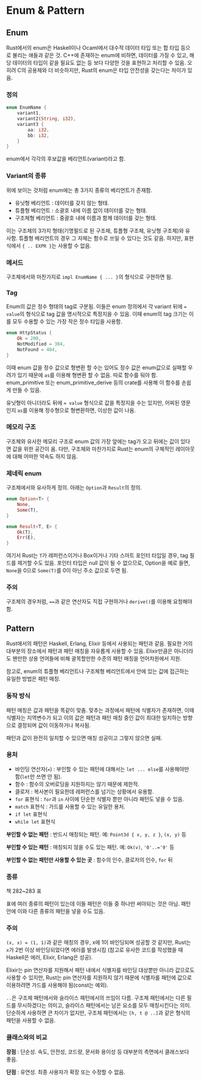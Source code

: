 # Enum & Pattern

## Enum
Rust에서의 enum은 Haskell이나 Ocaml에서 대수적 데이터 타입 또는 합 타입 등으로 불리는 애들과 같은 것. C++에 존재하는 enum에 비하면, 데이터를 가질 수 있고, 해당 데이터의 타입이 같을 필요도 없는 등 보다 다양한 것을 표현하고 처리할 수 있음. 오히려 C의 공용체와 더 비슷하지만, Rust의 enum은 타입 안전성을 갖는다는 차이가 있음.

### 정의
```rust
enum EnumName {
    variant1,
    variant2(String, i32),
    variant3 {
        aa: i32,
        bb: i32,
    }
}
```

enum에서 각각의 후보값을 베리언트(variant)라고 함.

### Variant의 종류
위에 보이는 것처럼 enum에는 총 3가지 종류의 베리언트가 존재함.
- 유닛형 베리언트 : 데이터를 갖지 않는 형태.
- 튜플형 베리언트 : 소괄호 내에 이름 없이 데이터를 갖는 형태.
- 구조체형 베리언트 : 중괄호 내에 이름과 함께 데이터를 갖는 형태.

이는 구조체의 3가지 형태(기명필드로 된 구조체, 튜플형 구조체, 유닛형 구조체)와 유사함. 튜플형 베리언트의 경우 그 자체는 함수로 쓰일 수 있다는 것도 같음. 하지만, 표현식에서 `{ .. EXPR }`는 사용할 수 없음.

### 메서드
구조체에서와 마찬가지로 `impl EnumName { ... }`의 형식으로 구현하면 됨.

### Tag
Enum의 값은 정수 형태의 tag로 구분됨. 이들은 enum 정의에서 각 variant 뒤에 `= value`의 형식으로 tag 값을 명시적으로 특정지을 수 있음. 이때 enum의 tag 크기는 이를 모두 수용할 수 있는 가장 작은 정수 타입을 사용함.
```rust
enum HttpStatus {
    Ok = 200,
    NotModified = 304,
    NotFound = 404,
}
```

이때 enum 값을 정수 값으로 형변환 할 수는 있어도 정수 값은 enum값으로 실패할 우려가 있기 때문에 `as`를 이용해 형변환 할 수 없음. 따로 함수를 둬야 함. enum_primitive 또는 enum_primitive_derive 등의 crate를 사용해 이 함수를 손쉽게 만들 수 있음.

유닛형이 아니더라도 뒤에 `= value` 형식으로 값을 특정지을 수는 있지만, 어찌된 영문인지 `as`를 이용해 정수형으로 형변환하면, 이상한 값이 나옴.

### 메모리 구조
구조체와 유사한 메모리 구조로 enum 값의 가장 앞에는 tag가 오고 뒤에는 값이 있다면 값을 위한 공간이 옴. 다만, 구조체와 마찬가지로 Rust는 enum의 구체적인 레이아웃에 대해 어떠한 약속도 하지 않음.

### 제네릭 enum
구조체에서와 유사하게 정의. 아래는 `Option`과 `Result`의 정의.
```rust
enum Option<T> {
    None,
    Some(T),
}

enum Result<T, E> {
    Ok(T),
    Err(E),
}
```

여기서 Rust는 `T`가 레퍼런스이거나 Box이거나 기타 스마트 포인터 타입일 경우, tag 필드를 제거할 수도 있음. 포인터 타입은 null 값이 될 수 없으므로, Option을 예로 들면, `None`을 0으로 `Some(T)`를 0이 아닌 주소 값으로 두면 됨.

### 주의
구조체의 경우처럼, `==`과 같은 연산자도 직접 구현하거나 `derive()`를 이용해 요청해야 함.

## Pattern
Rust에서의 패턴은 Haskell, Erlang, Elixir 등에서 사용되는 패턴과 같음. 필요한 거의 대부분의 장소에서 패턴과 패턴 매칭을 자유롭게 사용할 수 있음. Elixir만큼은 아니더라도 왠만한 상용 언어들에 비해 괄목할만한 수준의 패턴 매칭을 언어차원에서 지원.

참고로, enum의 튜플형 베리언트나 구조체형 베리언트에서 안에 있는 값에 접근하는 유일한 방법은 패턴 매칭.

### 동작 방식
패턴 매칭은 값과 패턴을 똑같이 맞춤. 맞추는 과정에서 패턴에 식별자가 존재하면, 이때 식별자는 지역변수가 되고 이의 값은 패턴과 패턴 매칭 중인 값이 최대한 일치하는 방향으로 결정되며 값이 이동하거나 복사됨.

패턴과 값이 완전히 일치할 수 있으면 매칭 성공이고 그렇지 않으면 실패.

### 용처
- 바인딩 연산자(`=`) : 부인할 수 있는 패턴에 대해서는 `let ... else`를 사용해야만 함(`let`만 쓰면 안 됨).
- 함수 : 함수의 오버로딩을 지원하지는 않기 때문에 제한적.
- 클로저 : 복사본이 필요한데 레퍼런스를 넘기는 상황에서 유용함.
- `for` 표현식 : `for`과 `in` 사이에 단순한 식별자 뿐만 아니라 패턴도 넣을 수 있음.
- `match` 표현식 : 가드를 사용할 수 있는 유일한 용처.
- `if let` 표현식
- `while let` 표현식

**부인할 수 없는 패턴** : 반드시 매칭되는 패턴. 예: `Point3d { x, y, z }`, `(x, y)` 등

**부인할 수 있는 패턴** : 매칭되지 않을 수도 있는 패턴. 예: `Ok(v)`, `'0'..='9'` 등

**부인할 수 없는 패턴만 사용할 수 있는 곳** : 함수의 인수, 클로저의 인수, `for` 뒤

### 종류
책 282~283 표

표에 여러 종류의 패턴이 있는데 이들 패턴은 이들 중 하나만 써야되는 것은 아님. 패턴 안에 이와 다른 종류의 패턴을 넣을 수도 있음.

### 주의
`(x, x) = (1, 1)`과 같은 매칭의 경우, x에 1이 바인딩되며 성공할 것 같지만, Rust는 `x`가 2번 이상 바인딩되었다면 에러를 발생시킴 (참고로 유사한 코드를 작성했을 때 Haskell은 에러, Elixir, Erlang은 성공).

Elixir는 pin 연산자를 지원해서 패턴 내에서 식별자를 바인딩 대상뿐만 아니라 값으로도 사용할 수 있지만, Rust는 pin 연산자를 지원하지 않기 때문에 식별자를 패턴에 값으로 이용하려면 가드를 사용해야 됨(const는 예외).

`..`은 구조체 패턴에서와 슬라이스 패턴에서의 쓰임이 다름. 구조체 패턴에서는 다른 필드를 무시하겠다는 의미고, 슬라이스 패턴에서는 남은 요소를 모두 매칭시킨다는 의미. 단순하게 사용하면 큰 차이가 없지만, 구조체 패턴에서는 `[h, t @ ..]`과 같은 형식의 패턴을 사용할 수 없음.

### 클래스와의 비교
**장점** : 단순성. 속도, 안전성, 코드량, 문서화 용이성 등 대부분의 측면에서 클래스보다 좋음.

**단점** : 유연성. 최종 사용자가 확장 또는 수정할 수 없음.